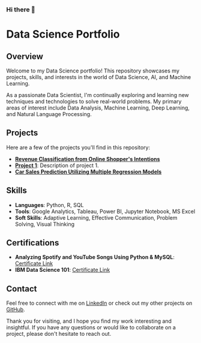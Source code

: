 ### Hi there 👋

<!--
**DeepaliJosh/DeepaliJosh** is a ✨ _special_ ✨ repository because its `README.md` (this file) appears on your GitHub profile.

Here are some ideas to get you started:

- 🔭 I’m currently working on ...
- 🌱 I’m currently learning ...
- 👯 I’m looking to collaborate on ...
- 🤔 I’m looking for help with ...
- 💬 Ask me about ...
- 📫 How to reach me: ...
- 😄 Pronouns: ...
- ⚡ Fun fact: ...
-->
# Data Science Portfolio

## Overview

Welcome to my Data Science portfolio! This repository showcases my projects, skills, and interests in the world of Data Science, AI, and Machine Learning. 

As a passionate Data Scientist, I'm continually exploring and learning new techniques and technologies to solve real-world problems. My primary areas of interest include Data Analysis, Machine Learning, Deep Learning, and Natural Language Processing.

## Projects

Here are a few of the projects you'll find in this repository:


- **[Revenue Classification from Online Shopper's Intentions](https://github.com/DeepaliJosh/Revenue-Classification-from-Online-Shopper-s-Intentions)**
- **[Project 1](link-to-project-1)**: Description of project 1.
- **[Car Sales Prediction Utilizing Multiple Regression Models](https://github.com/DeepaliJosh/Car-Sales-Prediction-Utilizing-Multiple-Regression-Models)**
## Skills

- **Languages**: Python, R, SQL
- **Tools**: Google Analytics, Tableau, Power BI, Jupyter Notebook, MS Excel
- **Soft Skills**: Adaptive Learning, Effective Communication, Problem Solving, Visual Thinking

## Certifications

- **Analyzing Spotify and YouTube Songs Using Python & MySQL**: [Certificate Link](link-to-certificate)
- **IBM Data Science 101**: [Certificate Link](link-to-certificate)

## Contact

Feel free to connect with me on [LinkedIn](link-to-LinkedIn) or check out my other projects on [GitHub](link-to-GitHub).

Thank you for visiting, and I hope you find my work interesting and insightful. If you have any questions or would like to collaborate on a project, please don't hesitate to reach out.

